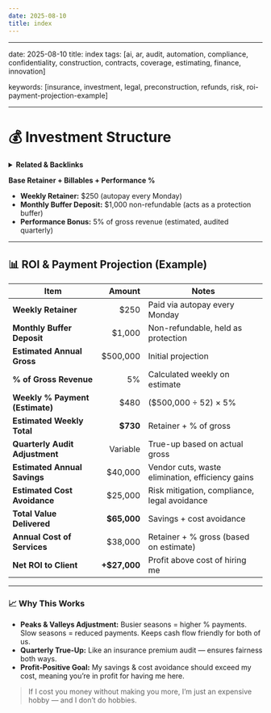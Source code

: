 ```yaml
---
date: 2025-08-10
title: index
---
```

---
date: 2025-08-10
title: index
tags: [ai, ar, audit, automation, compliance, confidentiality, construction, contracts, coverage, estimating, finance, innovation]

keywords: [insurance, investment, legal, preconstruction, refunds, risk, roi-payment-projection-example]

---
# 💰 Investment Structure

<!-- RELATED:START -->

<details>
<summary><strong>Related & Backlinks</strong></summary>

- [[.]]

</details>

<!-- RELATED:END -->


**Base Retainer + Billables + Performance %**

- **Weekly Retainer:** $250 (autopay every Monday)
- **Monthly Buffer Deposit:** $1,000 non-refundable (acts as a protection buffer)
- **Performance Bonus:** 5% of gross revenue (estimated, audited quarterly)

---

## 📊 ROI & Payment Projection (Example)

| Item                              | Amount        | Notes |
|-----------------------------------|--------------:|-------|
| **Weekly Retainer**               | $250          | Paid via autopay every Monday |
| **Monthly Buffer Deposit**        | $1,000        | Non-refundable, held as protection |
| **Estimated Annual Gross**        | $500,000      | Initial projection |
| **% of Gross Revenue**            | 5%            | Calculated weekly on estimate |
| **Weekly % Payment (Estimate)**   | $480          | ($500,000 ÷ 52) × 5% |
| **Estimated Weekly Total**        | **$730**      | Retainer + % of gross |
| **Quarterly Audit Adjustment**    | Variable      | True-up based on actual gross |
| **Estimated Annual Savings**      | $40,000       | Vendor cuts, waste elimination, efficiency gains |
| **Estimated Cost Avoidance**      | $25,000       | Risk mitigation, compliance, legal avoidance |
| **Total Value Delivered**         | **$65,000**   | Savings + cost avoidance |
| **Annual Cost of Services**       | $38,000       | Retainer + % gross (based on estimate) |
| **Net ROI to Client**             | **+$27,000**  | Profit above cost of hiring me |

---

### 📈 Why This Works
- **Peaks & Valleys Adjustment:** Busier seasons = higher % payments. Slow seasons = reduced payments. Keeps cash flow friendly for both of us.
- **Quarterly True-Up:** Like an insurance premium audit — ensures fairness both ways.
- **Profit-Positive Goal:** My savings & cost avoidance should exceed my cost, meaning you’re in profit for having me here.

> If I cost you money without making you more, I’m just an expensive hobby — and I don’t do hobbies.
